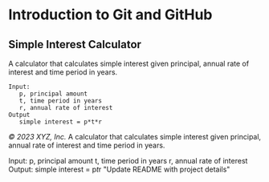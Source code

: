 # Introduction to Git and GitHub

## Simple Interest Calculator

A calculator that calculates simple interest given principal, annual rate of interest and time period in years.

```
Input:
   p, principal amount
   t, time period in years
   r, annual rate of interest
Output
   simple interest = p*t*r
```

_© 2023 XYZ, Inc._
A calculator that calculates simple interest given principal, annual rate of interest and time period in years.

Input:
   p, principal amount
   t, time period in years
   r, annual rate of interest
Output:
   simple interest = p*t*r
   "Update README with project details"
